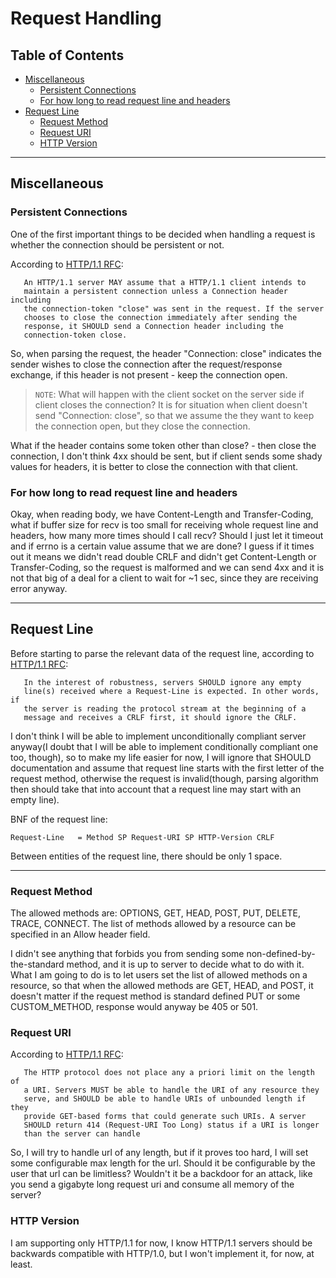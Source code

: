 # Request Handling

## Table of Contents

- [Miscellaneous](#miscellaneous)
  - [Persistent Connections](#persistent-connections)
  - [For how long to read request line and headers](#for-how-long-to-read-request-line-and-headers)
- [Request Line](#request-line)
  - [Request Method](#request-method)
  - [Request URI](#request-uri)
  - [HTTP Version](#http-version)

---

## Miscellaneous

### Persistent Connections

One of the first important things to be decided when handling a request is whether the connection should be persistent or not.

According to [HTTP/1.1 RFC](https://datatracker.ietf.org/doc/html/rfc2616#section-8.1.2.1):

```
   An HTTP/1.1 server MAY assume that a HTTP/1.1 client intends to
   maintain a persistent connection unless a Connection header including
   the connection-token "close" was sent in the request. If the server
   chooses to close the connection immediately after sending the
   response, it SHOULD send a Connection header including the
   connection-token close.
```

So, when parsing the request, the header "Connection: close" indicates the sender wishes to close the connection after the request/response exchange, if this header is not present - keep the connection open.

> `NOTE`: What will happen with the client socket on the server side if client closes the connection? It is for situation when client doesn't send "Connection: close", so that we assume the they want to keep the connection open, but they close the connection.

What if the header contains some token other than close? - then close the connection, I don't think 4xx should be sent, but if client sends some shady values for headers, it is better to close the connection with that client.

### For how long to read request line and headers

Okay, when reading body, we have Content-Length and Transfer-Coding, what if buffer size for recv is too small for receiving whole request line and headers, how many more times should I call recv? Should I just let it timeout and if errno is a certain value assume that we are done? I guess if it times out it means we didn't read double CRLF and didn't get Content-Length or Transfer-Coding, so the request is malformed and we can send 4xx and it is not that big of a deal for a client to wait for ~1 sec, since they are receiving error anyway.

---

## Request Line

Before starting to parse the relevant data of the request line, according to [HTTP/1.1 RFC](https://datatracker.ietf.org/doc/html/rfc2616#section-4.1):

```
   In the interest of robustness, servers SHOULD ignore any empty
   line(s) received where a Request-Line is expected. In other words, if
   the server is reading the protocol stream at the beginning of a
   message and receives a CRLF first, it should ignore the CRLF.
```

I don't think I will be able to implement unconditionally compliant server anyway(I doubt that I will be able to implement conditionally compliant one too, though), so to make my life easier for now, I will ignore that SHOULD documentation and assume that request line starts with the first letter of the request method, otherwise the request is invalid(though, parsing algorithm then should take that into account that a request line may start with an empty line).

BNF of the request line:

```bnf
Request-Line   = Method SP Request-URI SP HTTP-Version CRLF
```

Between entities of the request line, there should be only 1 space.

---

### Request Method

The allowed methods are: OPTIONS, GET, HEAD, POST, PUT, DELETE, TRACE, CONNECT. The list of methods allowed by a resource can be specified in an Allow header field.

I didn't see anything that forbids you from sending some non-defined-by-the-standard method, and it is up to server to decide what to do with it. What I am going to do is to let users set the list of allowed methods on a resource, so that when the allowed methods are GET, HEAD, and POST, it doesn't matter if the request method is standard defined PUT or some CUSTOM_METHOD, response would anyway be 405 or 501.

### Request URI

According to [HTTP/1.1 RFC](#https://datatracker.ietf.org/doc/html/rfc2616#section-3.2.1):

```
   The HTTP protocol does not place any a priori limit on the length of
   a URI. Servers MUST be able to handle the URI of any resource they
   serve, and SHOULD be able to handle URIs of unbounded length if they
   provide GET-based forms that could generate such URIs. A server
   SHOULD return 414 (Request-URI Too Long) status if a URI is longer
   than the server can handle
```

So, I will try to handle url of any length, but if it proves too hard, I will set some configurable max length for the url. Should it be configurable by the user that url can be limitless? Wouldn't it be a backdoor for an attack, like you send a gigabyte long request uri and consume all memory of the server?

### HTTP Version

I am supporting only HTTP/1.1 for now, I know HTTP/1.1 servers should be backwards compatible with HTTP/1.0, but I won't implement it, for now, at least.


